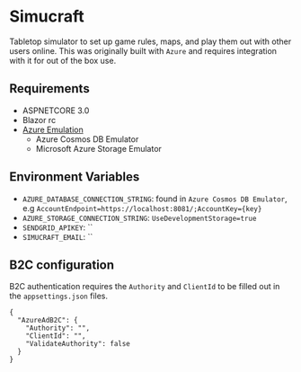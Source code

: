 # Simucraft

Tabletop simulator to set up game rules, maps, and play them out with other users online. This was originally built with `Azure` and requires integration with it for out of the box use.

## Requirements

* ASPNETCORE 3.0
* Blazor rc
* [Azure Emulation](https://go.microsoft.com/fwlink/?linkid=717179&clcid=0x409)
	- Azure Cosmos DB Emulator
	- Microsoft Azure Storage Emulator

## Environment Variables

* `AZURE_DATABASE_CONNECTION_STRING`: found in `Azure Cosmos DB Emulator`, e.g `AccountEndpoint=https://localhost:8081/;AccountKey={key}`
* `AZURE_STORAGE_CONNECTION_STRING`: `UseDevelopmentStorage=true`
* `SENDGRID_APIKEY`: ``
* `SIMUCRAFT_EMAIL`: ``

## B2C configuration

B2C authentication requires the `Authority` and `ClientId` to be filled out in the `appsettings.json` files.

```
{
  "AzureAdB2C": {
    "Authority": "",
    "ClientId": "",
    "ValidateAuthority": false
  }
}
```